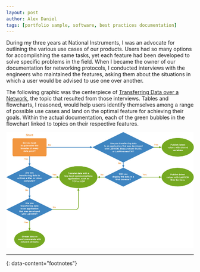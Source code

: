 ```yaml
---
layout: post
author: Alex Daniel
tags: [portfolio sample, software, best practices documentation]
---
```


During my three years at National Instruments, I was an advocate for outlining the various use cases of our products. Users had so many options for accomplishing the same tasks, yet each feature had been developed to solve specific problems in the field. When I became the owner of our documentation for networking protocols, I conducted interviews with the engineers who maintained the features, asking them about the situations in which a user would be advised to use one over another.

The following graphic was the centerpiece of [Transferring Data over a Network](https://www.ni.com/docs/en-US/bundle/labview/page/transferring-data-over-a-network.html), the topic that resulted from those interviews. Tables and flowcharts, I reasoned, would help users identify themselves among a range of possible use cases and land on the optimal feature for achieving their goals. Within the actual documentation, each of the green bubbles in the flowchart linked to topics on their respective features.

![Network Transfer Flowchart](/assets/images/network_transfer_1.jpg)

---
{: data-content="footnotes"}

[^1]: this is a footnote. You should reach here if you click on the corresponding superscript number.
[^2]: hey there, don't forget to read all the footnotes!
[^3]: this is another footnote.
[^4]: this is a very very long footnote to test if a very very long footnote brings some problems or not; hope that there are no problems but you know sometimes problems arise from nowhere.

